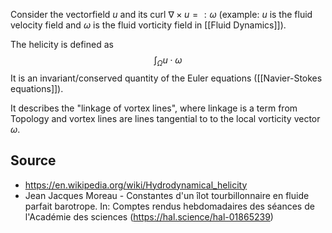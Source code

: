 Consider the vectorfield $u$ and its curl $\nabla\times u =:\omega$ (example: $u$ is the fluid velocity field and $\omega$ is the fluid vorticity field in [[Fluid Dynamics]]).

The helicity is defined as
$$\int_\Omega u\cdot \omega$$
It is an invariant/conserved quantity of the Euler equations ([[Navier-Stokes equations]]). 

It describes the "linkage of vortex lines", where linkage is a term from Topology and vortex lines are lines tangential to to the local vorticity vector $\omega$. 


## Source
- https://en.wikipedia.org/wiki/Hydrodynamical_helicity
- Jean Jacques Moreau - Constantes d'un îlot tourbillonnaire en fluide parfait barotrope. In: Comptes rendus hebdomadaires des séances de l'Académie des sciences (https://hal.science/hal-01865239)
